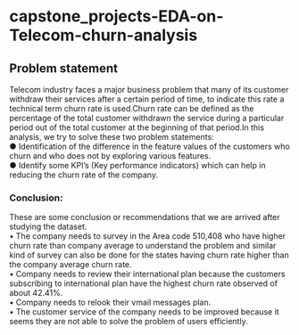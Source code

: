 # capstone_projects-EDA-on-Telecom-churn-analysis
## Problem statement
Telecom industry faces a major business problem that many of its customer withdraw their services after a certain period of time, to indicate this rate a technical term churn rate is used.Churn rate can be defined as the percentage of the total customer withdrawn the service during a particular period out of the total customer at the beginning of that period.In this analysis, we try to solve these two problem statements:
<br>● Identification of the difference in the feature values of the customers who churn and who does not by exploring various features.
<br>● Identify some KPI’s (Key performance indicators) which can help in reducing the churn rate of the company.
### Conclusion:
These are some conclusion or recommendations that we are arrived after studying the dataset.
<br>• The company needs to survey in the Area code 510,408 who have higher churn rate than company average to understand the problem and similar kind of survey can also be done for the states having churn rate higher than the company average churn rate.
<br>• Company needs to review their international plan because the customers subscribing to international plan have the highest churn rate observed of about 42.41%.
<br>• Company needs to relook their vmail messages plan.
<br>• The customer service of the company needs to be improved because it seems they are not able to solve the problem of users efficiently.
